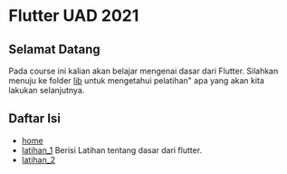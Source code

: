 # Flutter UAD 2021

## Selamat Datang

Pada course ini kalian akan belajar mengenai dasar dari Flutter. Silahkan menuju ke folder [lib](https://github.com/ekomrp177/flutterTIF/tree/Latihan1/lib) untuk mengetahui pelatihan" apa yang akan kita lakukan selanjutnya.

## Daftar Isi

- [home](https://github.com/ekomrp177/flutterTIF/tree/Latihan1/lib)
- [latihan_1](https://github.com/ekomrp177/flutterTIF/tree/Latihan1/lib/latihan_1)
  Berisi Latihan tentang dasar dari flutter.
- [latihan_2](https://github.com/ekomrp177/flutterTIF/tree/Latihan1/lib/latihan_2)
